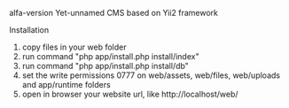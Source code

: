 alfa-version Yet-unnamed CMS based on Yii2 framework

Installation

1) copy files in your web folder
2) run command "php app/install.php install/index"
3) run command "php app/install.php install/db"
4) set the write permissions 0777 on web/assets, web/files, web/uploads and app/runtime folders
5) open in browser your website url, like http://localhost/web/
